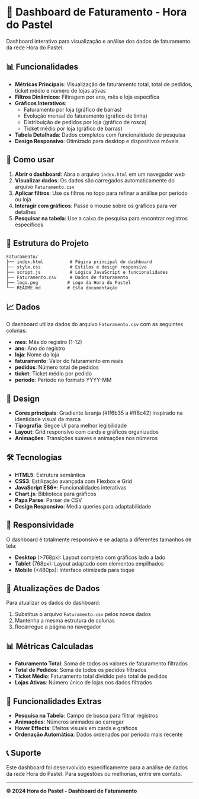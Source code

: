 # 🥟 Dashboard de Faturamento - Hora do Pastel

Dashboard interativo para visualização e análise dos dados de faturamento da rede Hora do Pastel.

## 📊 Funcionalidades

- **Métricas Principais**: Visualização de faturamento total, total de pedidos, ticket médio e número de lojas ativas
- **Filtros Dinâmicos**: Filtragem por ano, mês e loja específica
- **Gráficos Interativos**:
  - Faturamento por loja (gráfico de barras)
  - Evolução mensal do faturamento (gráfico de linha)
  - Distribuição de pedidos por loja (gráfico de rosca)
  - Ticket médio por loja (gráfico de barras)
- **Tabela Detalhada**: Dados completos com funcionalidade de pesquisa
- **Design Responsivo**: Otimizado para desktop e dispositivos móveis

## 🚀 Como usar

1. **Abrir o dashboard**: Abra o arquivo `index.html` em um navegador web
2. **Visualizar dados**: Os dados são carregados automaticamente do arquivo `Faturamento.csv`
3. **Aplicar filtros**: Use os filtros no topo para refinar a análise por período ou loja
4. **Interagir com gráficos**: Passe o mouse sobre os gráficos para ver detalhes
5. **Pesquisar na tabela**: Use a caixa de pesquisa para encontrar registros específicos

## 📁 Estrutura do Projeto

```
Faturamento/
├── index.html          # Página principal do dashboard
├── style.css           # Estilos e design responsivo
├── script.js           # Lógica JavaScript e funcionalidades
├── Faturamento.csv     # Dados de faturamento
├── logo.png           # Logo da Hora do Pastel
└── README.md          # Esta documentação
```

## 📈 Dados

O dashboard utiliza dados do arquivo `Faturamento.csv` com as seguintes colunas:
- **mes**: Mês do registro (1-12)
- **ano**: Ano do registro
- **loja**: Nome da loja
- **faturamento**: Valor do faturamento em reais
- **pedidos**: Número total de pedidos
- **ticket**: Ticket médio por pedido
- **periodo**: Período no formato YYYY-MM

## 🎨 Design

- **Cores principais**: Gradiente laranja (#ff6b35 a #ff8c42) inspirado na identidade visual da marca
- **Tipografia**: Segoe UI para melhor legibilidade
- **Layout**: Grid responsivo com cards e gráficos organizados
- **Animações**: Transições suaves e animações nos números

## 🛠️ Tecnologias

- **HTML5**: Estrutura semântica
- **CSS3**: Estilização avançada com Flexbox e Grid
- **JavaScript ES6+**: Funcionalidades interativas
- **Chart.js**: Biblioteca para gráficos
- **Papa Parse**: Parser de CSV
- **Design Responsivo**: Media queries para adaptabilidade

## 📱 Responsividade

O dashboard é totalmente responsivo e se adapta a diferentes tamanhos de tela:
- **Desktop** (>768px): Layout completo com gráficos lado a lado
- **Tablet** (768px): Layout adaptado com elementos empilhados
- **Mobile** (<480px): Interface otimizada para toque

## 🔄 Atualizações de Dados

Para atualizar os dados do dashboard:
1. Substitua o arquivo `Faturamento.csv` pelos novos dados
2. Mantenha a mesma estrutura de colunas
3. Recarregue a página no navegador

## 📊 Métricas Calculadas

- **Faturamento Total**: Soma de todos os valores de faturamento filtrados
- **Total de Pedidos**: Soma de todos os pedidos filtrados
- **Ticket Médio**: Faturamento total dividido pelo total de pedidos
- **Lojas Ativas**: Número único de lojas nos dados filtrados

## 🎯 Funcionalidades Extras

- **Pesquisa na Tabela**: Campo de busca para filtrar registros
- **Animações**: Números animados ao carregar
- **Hover Effects**: Efeitos visuais em cards e gráficos
- **Ordenação Automática**: Dados ordenados por período mais recente

## 📞 Suporte

Este dashboard foi desenvolvido especificamente para a análise de dados da rede Hora do Pastel. Para sugestões ou melhorias, entre em contato.

---

**© 2024 Hora do Pastel - Dashboard de Faturamento**

